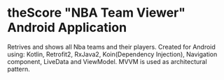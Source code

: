 # theScore "NBA Team Viewer" Android Application
Retrives and shows all Nba teams and their players. Created for Android using: Kotlin, Retrofit2, RxJava2, Koin(Dependency Injection), Navigation component, LiveData and ViewModel. MVVM is used 
as architectural pattern.
